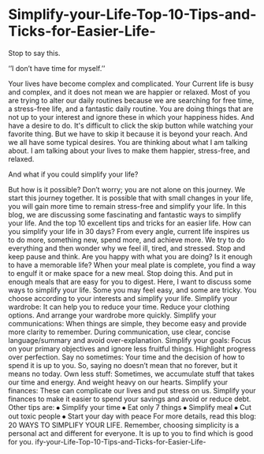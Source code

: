 # Simplify-your-Life-Top-10-Tips-and-Ticks-for-Easier-Life-

Stop to say this. 

‘’I don’t have time for myself.’’

Your lives have become complex and complicated. Your Current life is busy and complex, and it does not mean we are happier or relaxed.
Most of you are trying to alter our daily routines because we are searching for free time, a stress-free life, and a fantastic daily routine.
You are doing things that are not up to your interest and ignore these in which your happiness hides. And have a desire to do.
It's difficult to click the skip button while watching your favorite thing. But we have to skip it because it is beyond your reach. 
And we all have some typical desires. You are thinking about what I am talking about.
I am talking about your lives to make them happier, stress-free, and relaxed.

And what if you could simplify your life?

But how is it possible?
Don’t worry; you are not alone on this journey. We start this journey together.
It is possible that with small changes in your life, you will gain more time to remain stress-free and simplify your life. 
In this blog, we are discussing some fascinating and fantastic ways to simplify your life. And the top 10 excellent tips and tricks for an easier life.
How can you simplify your life in 30 days? 
From every angle, current life inspires us to do more, something new, spend more, and achieve more. We try to do everything and then wonder why we feel ill, tired, and stressed.
Stop and keep pause and think.
Are you happy with what you are doing? Is it enough to have a memorable life?
When your meal plate is complete, you find a way to engulf it or make space for a new meal. Stop doing this. And put in enough meals that are easy for you to digest.
Here, I want to discuss some ways to simplify your life.
Some you may feel easy, and some are tricky. You choose according to your interests and simplify your life.
Simplify your wardrobe:
It can help you to reduce your time. Reduce your clothing options. And arrange your wardrobe more quickly. 
Simplify your communications:
When things are simple, they become easy and provide more clarity to remember. During communication, use clear, concise language/summary and avoid over-explanation.
Simplify your goals:
Focus on your primary objectives and ignore less fruitful things. Highlight progress over perfection.
Say no sometimes:
Your time and the decision of how to spend it is up to you. So, saying no doesn’t mean that no forever, but it means no today.
Own less stuff:
Sometimes, we accumulate stuff that takes our time and energy. And weight heavy on our hearts.
Simplify your finances:
These can complicate our lives and put stress on us. 
Simplify your finances to make it easier to spend your savings and avoid or reduce debt. 
Other tips are:
⦁	Simplify your time
⦁	Eat only 7 things
⦁	Simplify meal
⦁	Cut out toxic people
⦁	Start your day with peace
For more details, read this blog: 20 WAYS TO SIMPLIFY YOUR LIFE.
Remember, choosing simplicity is a personal act and different for everyone. It is up to you to find which is good for you. ify-your-Life-Top-10-Tips-and-Ticks-for-Easier-Life-
